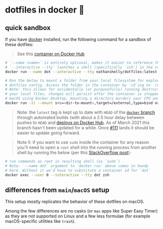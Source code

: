 # dotfiles in docker 🐳

## quick sandbox

If you have [docker](https://docker.com/) installed, run the following command for a sandbox of these dotfiles:

> See this [container on Docker Hub](https://hub.docker.com/repository/docker/nathanshelly/dotfiles/)

```bash
# `--name <name>` is entirely optional, makes it easier to reference the container
# `--interactive --tty` launches a shell (specifically `zsh`) in the container
docker run --name dot --interactive --tty nathanshelly/dotfiles:latest

# Run the below to mount a folder from your local filesystem for exploration with this
# dotfiles config. Access the folder in the container by `cd`ing to `/external`.
# Note: this allows for accidentally (or purposefully) running destructive commands against
# your local files, changes will persist after the container is stopped. Also, at least on
# macOS using Docker Desktop, mounting a directory murders your CPU and is still terribly slow.
docker run -it --mount src=<dir-to-mount>,target=/external,type=bind nathanshelly/dotfiles:latest
```

> Note: the `latest` tag is kept up to date with `HEAD` of the [`docker` branch](https://github.com/nathanshelly/.files/tree/docker) through automated builds (with about a 2.5 hour delay between pushes to `HEAD` and [deploys on Docker Hub](https://hub.docker.com/repository/docker/nathanshelly/dotfiles/builds). As of March 2021 this branch hasn't been updated for a while. Once [#111](https://github.com/nathanshelly/.files/pull/111) lands it should be easier to update going forward.

> Note II: if you want to use `sudo` inside the container for any reason you'll need to open a `root` shell into the running process from another shell by running the below (per this [StackOverflow post](https://stackoverflow.com/questions/28721699/root-password-inside-a-docker-container)):

```bash
# run commands as root in resulting shell (as `sudo`)
# Note: `--name dot` argument to `docker run` above comes in handy
# here. Without it we'd have to substitute a container id for `dot`
docker exec --user 0 --interactive --tty dot zsh
```

## differences from `main`/`macOS` setup

This setup mostly replicates the behavior of these dotfiles on macOS.

Among the few differences are no casks (or `mas` apps like Super Easy Timer) as they are not supported on Linux and a few less formulae (for example macOS-specific utilities like `trash`).
